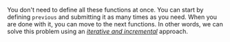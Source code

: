You don't need to define all these functions at once. You can start by defining `previous` and submitting it as many times as you need. When you are done with it, you can move to the next functions. In other words, we can solve this problem using an [_iterative and incremental_](https://en.wikipedia.org/wiki/Iterative_and_incremental_development) approach.